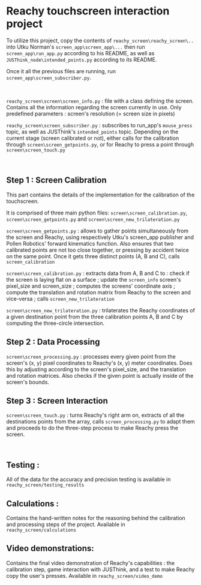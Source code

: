 # Reachy touchscreen interaction project

To utilize this project, copy the contents of `reachy_screen\reachy_screen\..` into Utku Norman's `screen_app\screen_app\...` then run ``screen_app\run_app.py`` according to his README, as well as ``JUSThink_node\intended_points.py`` according to its README. 

Once it all the previous files are running, run ``screen_app\screen_subscriber.py``.  

​	

`reachy_screen\screen\screen_info.py` : file with a class defining the screen. Contains all the information regarding the screen currently in use. Only predefined parameters : screen's resolution (= screen size in pixels)

`reachy_screen\screen_subscriber.py` : subscribes to run_app's `mouse_press` topic, as well as JUSThink's `intended_points` topic. Depending on the current stage (screen calibrated or not), either calls for the calibration through `screen\screen_getpoints.py`, or for Reachy to press a point through `screen\screen_touch.py` 

​	

##  Step 1 : Screen Calibration 

This part contains the details of the implementation for the calibration of the touchscreen. 

It is comprised of three main python files: `screen\screen_calibration.py`,  `screen\screen_getpoints.py` and `screen\screen_new_trilateration.py`

`screen\screen_getpoints.py` : allows to gather points simultaneously from the screen and Reachy, using respectively Utku's screen_app publisher and Pollen Robotics' forward kinematics function. Also ensures that two calibrated points are not too close together, or pressing by accident twice on the same point. Once it gets three distinct points (A, B and C), calls `screen_calibration` 

`screen\screen_calibration.py` : extracts data from A, B and C to : check if the screen is laying flat on a surface ; update the `screen_info` screen's pixel_size and screen_size ; computes the screens' coordinate axis ; compute the translation and rotation matrix from Reachy to the screen and vice-versa ; calls `screen_new_trilateration`

`screen\screen_new_trilateration.py` : trilaterates the Reachy coordinates of a given destination point from the three calibration points A, B and C by computing the three-circle intersection. 




##  Step 2 : Data Processing

`screen\screen_processing.py` : processes every given point from the screen's (x, y) pixel coordinates to Reachy's (x, y) meter coordinates. Does this by adjusting according to the screen's pixel_size, and the translation and rotation matrices. Also checks if the given point is actually inside of the screen's bounds. 



## Step 3 : Screen Interaction 

`screen\screen_touch.py` : turns Reachy's right arm on, extracts of all the destinations points from the array, calls `screen_processing.py` to adapt them and proceeds to do the three-step process to make Reachy press the screen. 

​	



## Testing : 

All of the data for the accuracy and precision testing is available in `reachy_screen/testing_results`



## Calculations : 

Contains the hand-written notes for the reasoning behind the calibration and processing steps of the project. Available in `reachy_screen/calculations`



## Video demonstrations:

Contains the final video demonstration of Reachy's capabilities : the calibration step, game interaction with JUSThink, and a test to make Reachy copy the user's presses. Available in `reachy_screen/video_demo`
